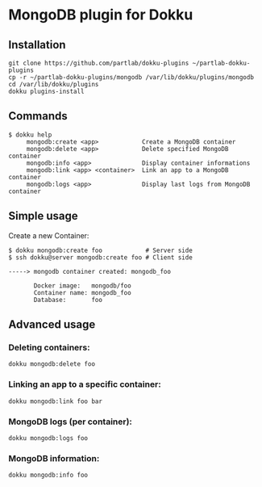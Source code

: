 # MongoDB plugin for Dokku

## Installation

```
git clone https://github.com/partlab/dokku-plugins ~/partlab-dokku-plugins
cp -r ~/partlab-dokku-plugins/mongodb /var/lib/dokku/plugins/mongodb
cd /var/lib/dokku/plugins
dokku plugins-install
```

## Commands

```
$ dokku help
     mongodb:create <app>            Create a MongoDB container
     mongodb:delete <app>            Delete specified MongoDB container
     mongodb:info <app>              Display container informations
     mongodb:link <app> <container>  Link an app to a MongoDB container
     mongodb:logs <app>              Display last logs from MongoDB container
```

## Simple usage

Create a new Container:

```
$ dokku mongodb:create foo            # Server side
$ ssh dokku@server mongodb:create foo # Client side

-----> mongodb container created: mongodb_foo

       Docker image:   mongodb/foo
       Container name: mongodb_foo
       Database:       foo
```

## Advanced usage

### Deleting containers:

```
dokku mongodb:delete foo
```

### Linking an app to a specific container:

```
dokku mongodb:link foo bar
```

### MongoDB logs (per container):

```
dokku mongodb:logs foo
```

### MongoDB information:

```
dokku mongodb:info foo
```
